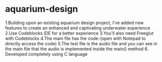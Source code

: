 # aquarium-design
1.Building upon an existing aquarium design project, I've added new features to create an enhanced and captivating underwater experience
2.Use Codeblocks IDE for a better experience
3.You'll also need Freeglut with Codeblocks
4.The main file has the code-(open with Notepad to directly access the code)
5.The test file is the audio file and you can see in the main file that the audio is implemented inside the main() method
6. Developed completely using C language
